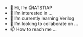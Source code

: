 - 👋 Hi, I’m @IATSTIAP
- 👀 I’m interested in ...
- 🌱 I’m currently learning Verilog 
- 💞️ I’m looking to collaborate on ...
- 📫 How to reach me ...

<!---
IATSTIAP/IATSTIAP is a ✨ special ✨ repository because its `README.md` (this file) appears on your GitHub profile.
You can click the Preview link to take a look at your changes.
--->
